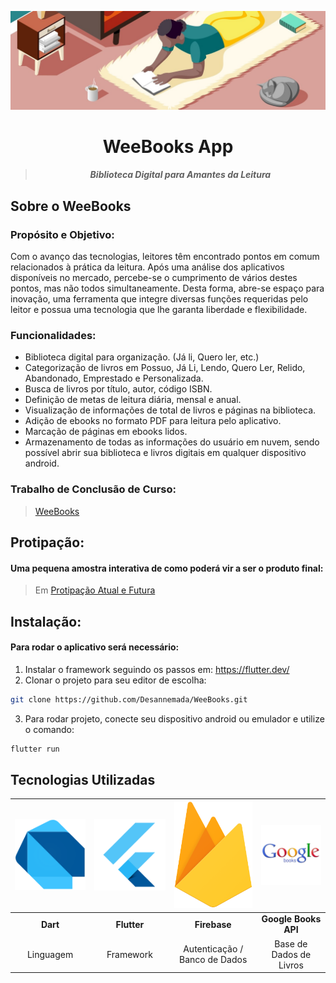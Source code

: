 <p align="center"><img src="/assets/readme/readmebackground2.jpg"></p>
<h1 align="center">WeeBooks App</h1>

> <h5 align="center">Biblioteca Digital para Amantes da Leitura</h5>

## Sobre o WeeBooks

### Propósito e Objetivo:
Com o avanço das tecnologias, leitores têm encontrado pontos em comum relacionados à prática da leitura.
Após uma análise dos aplicativos disponíveis no mercado, percebe-se o cumprimento de vários destes pontos, mas não todos simultaneamente.
Desta forma, abre-se espaço para inovação, uma ferramenta que integre diversas funções requeridas pelo leitor e possua uma tecnologia que lhe garanta liberdade e flexibilidade.

### Funcionalidades:
* Biblioteca digital para organização. (Já li, Quero ler, etc.)
* Categorização de livros em Possuo, Já Li, Lendo, Quero Ler, Relido, Abandonado, Emprestado e Personalizada.
* Busca de livros por título, autor, código ISBN.
* Definição de metas de leitura diária, mensal e anual.
* Visualização de informações de total de livros e páginas na biblioteca.
* Adição de ebooks no formato PDF para leitura pelo aplicativo.
* Marcação de páginas em ebooks lidos.
* Armazenamento de todas as informações do usuário em nuvem, sendo possível abrir sua biblioteca e livros digitais em qualquer dispositivo android.

### Trabalho de Conclusão de Curso:
> <a href="https://drive.google.com/file/d/1iPRz3boC5CE3iUBRWKKS8DQwGr6vVZ5E/view?usp=sharing">WeeBooks</a>

## Protipação:
#### Uma pequena amostra interativa de como poderá vir a ser o produto final:
> Em <a href="https://www.figma.com/file/2m0NmFM8qcF38daJI2rcuW/WeeBooks?node-id=0%3A1">Protipação Atual e Futura</a>

## Instalação:
#### Para rodar o aplicativo será necessário: 
1. Instalar o framework seguindo os passos em: https://flutter.dev/
2. Clonar o projeto para seu editor de escolha:
```sh
git clone https://github.com/Desannemada/WeeBooks.git
```
3. Para rodar  projeto, conecte seu dispositivo android ou emulador e utilize o comando:
```sh
flutter run
```

## Tecnologias Utilizadas
| <img src="/assets/readme/dart.png" width="200">  | <img src="/assets/readme/flutter.png" width="200">  | <img src="/assets/readme/firebase.png" width="200">  | <img src="/assets/readme/googlebooks.webp" width="200">  |
| :---------------------------: | :---------------------------: | :---------------------------: | :---------------------------: |
| **Dart**                      | **Flutter**                   | **Firebase**                  | **Google Books API**                  |
| Linguagem                     | Framework                     | Autenticação / Banco de Dados | Base de Dados de Livros       |
